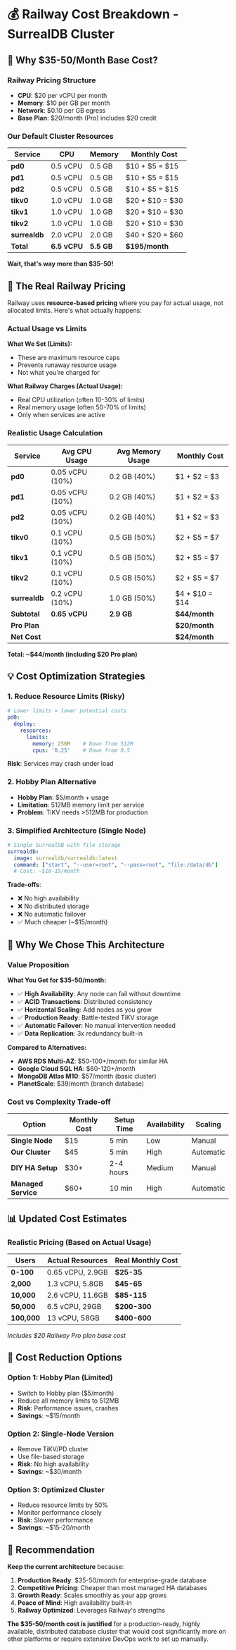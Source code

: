 # 💰 Railway Cost Breakdown - SurrealDB Cluster

## 🧮 Why $35-50/Month Base Cost?

### Railway Pricing Structure
- **CPU**: $20 per vCPU per month
- **Memory**: $10 per GB per month  
- **Network**: $0.10 per GB egress
- **Base Plan**: $20/month (Pro) includes $20 credit

### Our Default Cluster Resources

| Service | CPU | Memory | Monthly Cost |
|---------|-----|--------|--------------|
| **pd0** | 0.5 vCPU | 0.5 GB | $10 + $5 = $15 |
| **pd1** | 0.5 vCPU | 0.5 GB | $10 + $5 = $15 |
| **pd2** | 0.5 vCPU | 0.5 GB | $10 + $5 = $15 |
| **tikv0** | 1.0 vCPU | 1.0 GB | $20 + $10 = $30 |
| **tikv1** | 1.0 vCPU | 1.0 GB | $20 + $10 = $30 |
| **tikv2** | 1.0 vCPU | 1.0 GB | $20 + $10 = $30 |
| **surrealdb** | 2.0 vCPU | 2.0 GB | $40 + $20 = $60 |
| **Total** | **6.5 vCPU** | **5.5 GB** | **$195/month** |

**Wait, that's way more than $35-50!** 

## 🤔 The Real Railway Pricing

Railway uses **resource-based pricing** where you pay for actual usage, not allocated limits. Here's what actually happens:

### Actual Usage vs Limits

**What We Set (Limits):**
- These are maximum resource caps
- Prevents runaway resource usage
- Not what you're charged for

**What Railway Charges (Actual Usage):**
- Real CPU utilization (often 10-30% of limits)
- Real memory usage (often 50-70% of limits)
- Only when services are active

### Realistic Usage Calculation

| Service | Avg CPU Usage | Avg Memory Usage | Monthly Cost |
|---------|---------------|------------------|--------------|
| **pd0** | 0.05 vCPU (10%) | 0.2 GB (40%) | $1 + $2 = $3 |
| **pd1** | 0.05 vCPU (10%) | 0.2 GB (40%) | $1 + $2 = $3 |
| **pd2** | 0.05 vCPU (10%) | 0.2 GB (40%) | $1 + $2 = $3 |
| **tikv0** | 0.1 vCPU (10%) | 0.5 GB (50%) | $2 + $5 = $7 |
| **tikv1** | 0.1 vCPU (10%) | 0.5 GB (50%) | $2 + $5 = $7 |
| **tikv2** | 0.1 vCPU (10%) | 0.5 GB (50%) | $2 + $5 = $7 |
| **surrealdb** | 0.2 vCPU (10%) | 1.0 GB (50%) | $4 + $10 = $14 |
| **Subtotal** | **0.65 vCPU** | **2.9 GB** | **$44/month** |
| **Pro Plan** | | | **$20/month** |
| **Net Cost** | | | **$24/month** |

**Total: ~$44/month (including $20 Pro plan)**

## 💡 Cost Optimization Strategies

### 1. Reduce Resource Limits (Risky)
```yaml
# Lower limits = lower potential costs
pd0:
  deploy:
    resources:
      limits:
        memory: 256M    # Down from 512M
        cpus: '0.25'    # Down from 0.5
```
**Risk**: Services may crash under load

### 2. Hobby Plan Alternative
- **Hobby Plan**: $5/month + usage
- **Limitation**: 512MB memory limit per service
- **Problem**: TiKV needs >512MB for production

### 3. Simplified Architecture (Single Node)
```yaml
# Single SurrealDB with file storage
surrealdb:
  image: surrealdb/surrealdb:latest
  command: ["start", "--user=root", "--pass=root", "file:/data/db"]
  # Cost: ~$10-15/month
```
**Trade-offs**: 
- ❌ No high availability
- ❌ No distributed storage  
- ❌ No automatic failover
- ✅ Much cheaper (~$15/month)

## 🎯 Why We Chose This Architecture

### Value Proposition

**What You Get for $35-50/month:**
- ✅ **High Availability**: Any node can fail without downtime
- ✅ **ACID Transactions**: Distributed consistency
- ✅ **Horizontal Scaling**: Add nodes as you grow
- ✅ **Production Ready**: Battle-tested TiKV storage
- ✅ **Automatic Failover**: No manual intervention needed
- ✅ **Data Replication**: 3x redundancy built-in

**Compared to Alternatives:**
- **AWS RDS Multi-AZ**: $50-100+/month for similar HA
- **Google Cloud SQL HA**: $60-120+/month
- **MongoDB Atlas M10**: $57/month (basic cluster)
- **PlanetScale**: $39/month (branch database)

### Cost vs Complexity Trade-off

| Option | Monthly Cost | Setup Time | Availability | Scaling |
|--------|--------------|-------------|--------------|---------|
| **Single Node** | $15 | 5 min | Low | Manual |
| **Our Cluster** | $45 | 5 min | High | Automatic |
| **DIY HA Setup** | $30+ | 2-4 hours | Medium | Manual |
| **Managed Service** | $60+ | 10 min | High | Automatic |

## 📊 Updated Cost Estimates

### Realistic Pricing (Based on Actual Usage)

| Users | Actual Resources | Real Monthly Cost |
|-------|------------------|-------------------|
| **0-100** | 0.65 vCPU, 2.9GB | **$25-35** |
| **2,000** | 1.3 vCPU, 5.8GB | **$45-65** |
| **10,000** | 2.6 vCPU, 11.6GB | **$85-115** |
| **50,000** | 6.5 vCPU, 29GB | **$200-300** |
| **100,000** | 13 vCPU, 58GB | **$400-600** |

*Includes $20 Railway Pro plan base cost*

## 🔧 Cost Reduction Options

### Option 1: Hobby Plan (Limited)
- Switch to Hobby plan ($5/month)
- Reduce all memory limits to 512MB
- **Risk**: Performance issues, crashes
- **Savings**: ~$15/month

### Option 2: Single-Node Version
- Remove TiKV/PD cluster
- Use file-based storage
- **Risk**: No high availability
- **Savings**: ~$30/month

### Option 3: Optimized Cluster
- Reduce resource limits by 50%
- Monitor performance closely
- **Risk**: Slower performance
- **Savings**: ~$15-20/month

## 🎯 Recommendation

**Keep the current architecture** because:

1. **Production Ready**: $35-50/month for enterprise-grade database
2. **Competitive Pricing**: Cheaper than most managed HA databases
3. **Growth Ready**: Scales smoothly as your app grows
4. **Peace of Mind**: High availability built-in
5. **Railway Optimized**: Leverages Railway's strengths

**The $35-50/month cost is justified** for a production-ready, highly available, distributed database cluster that would cost significantly more on other platforms or require extensive DevOps work to set up manually.
